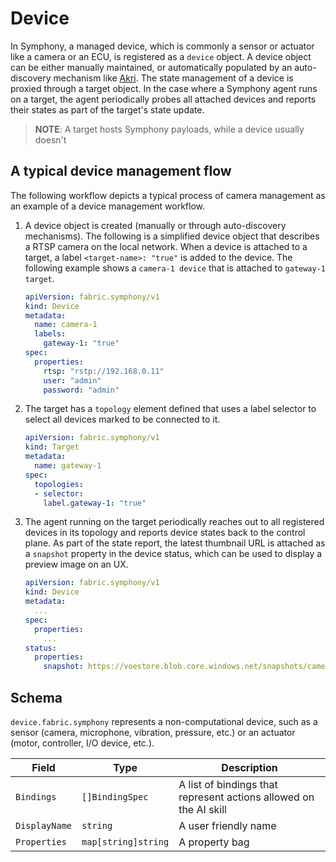 # Device

In Symphony, a managed device, which is commonly a sensor or actuator like a camera or an ECU, is registered as a `device` object. A device object can be either manually maintained, or automatically populated by an auto-discovery mechanism like [Akri]( https://github.com/project-akri/akri). The state management of a device is proxied through a target object. In the case where a Symphony agent runs on a target, the agent periodically probes all attached devices and reports their states as part of the target's state update.

> **NOTE**: A target hosts Symphony payloads, while a device usually doesn't

## A typical device management flow

The following workflow depicts a typical process of camera management as an example of a device management workflow.

1. A device object is created (manually or through auto-discovery mechanisms). The following is a simplified device object that describes a RTSP camera on the local network. When a device is attached to a target, a label `<target-name>: "true"` is added to the device. The following example shows a `camera-1 device` that is attached to `gateway-1 target`.

   ```yaml
   apiVersion: fabric.symphony/v1
   kind: Device
   metadata:
     name: camera-1
     labels:
       gateway-1: "true"
   spec:
     properties:
       rtsp: "rstp://192.168.0.11"      
       user: "admin"
       password: "admin"
   ```

1. The target has a `topology` element defined that uses a label selector to select all devices marked to be connected to it.

   ```yaml
   apiVersion: fabric.symphony/v1
   kind: Target
   metadata:
     name: gateway-1
   spec:
     topologies:
     - selector: 
       label.gateway-1: "true"        
   ```

1. The agent running on the target periodically reaches out to all registered devices in its topology and reports device states back to the control plane. As part of the state report, the latest thumbnail URL is attached as a `snapshot` property in the device status, which can be used to display a preview image on an UX.

   ```yaml
   apiVersion: fabric.symphony/v1
   kind: Device
   metadata:
     ...
   spec:
     properties:
       ...
   status:
     properties:
       snapshot: https://voestore.blob.core.windows.net/snapshots/camera-1-snapshot.jpg # <------------
   ```

## Schema

`device.fabric.symphony` represents a non-computational device, such as a sensor (camera, microphone, vibration, pressure, etc.) or an actuator (motor, controller, I/O device, etc.).

| Field | Type | Description |
|-------|------|-------------|
| `Bindings`| `[]BindingSpec` | A list of bindings that represent actions allowed on the AI skill |
| `DisplayName` | `string` | A user friendly name |
| `Properties` | `map[string]string` | A property bag |
